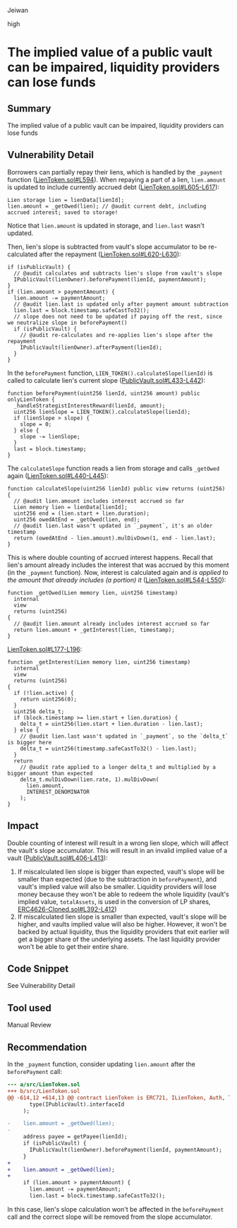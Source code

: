 Jeiwan

high

# The implied value of a public vault can be impaired, liquidity providers can lose funds

## Summary
The implied value of a public vault can be impaired, liquidity providers can lose funds
## Vulnerability Detail
Borrowers can partially repay their liens, which is handled by the `_payment` function ([LienToken.sol#L594](https://github.com/sherlock-audit/2022-10-astaria/blob/main/src/LienToken.sol#L594)).
When repaying a part of a lien, `lien.amount` is updated to include currently accrued debt ([LienToken.sol#L605-L617](https://github.com/sherlock-audit/2022-10-astaria/blob/main/src/LienToken.sol#L605-L617)):
```solidity
Lien storage lien = lienData[lienId];
lien.amount = _getOwed(lien); // @audit current debt, including accrued interest; saved to storage!
```
Notice that `lien.amount` is updated in storage, and `lien.last` wasn't updated.

Then, lien's slope is subtracted from vault's slope accumulator to be re-calculated after the repayment ([LienToken.sol#L620-L630](https://github.com/sherlock-audit/2022-10-astaria/blob/main/src/LienToken.sol#L620-L630)):
```solidity
if (isPublicVault) {
  // @audit calculates and subtracts lien's slope from vault's slope
  IPublicVault(lienOwner).beforePayment(lienId, paymentAmount);
}
if (lien.amount > paymentAmount) {
  lien.amount -= paymentAmount;
  // @audit lien.last is updated only after payment amount subtraction
  lien.last = block.timestamp.safeCastTo32();
  // slope does not need to be updated if paying off the rest, since we neutralize slope in beforePayment()
  if (isPublicVault) {
    // @audit re-calculates and re-applies lien's slope after the repayment
    IPublicVault(lienOwner).afterPayment(lienId);
  }
}
```

In the `beforePayment` function, `LIEN_TOKEN().calculateSlope(lienId)` is called to calculate lien's current slope ([PublicVault.sol#L433-L442](https://github.com/sherlock-audit/2022-10-astaria/blob/main/src/PublicVault.sol#L433-L442)):
```solidity
function beforePayment(uint256 lienId, uint256 amount) public onlyLienToken {
  _handleStrategistInterestReward(lienId, amount);
  uint256 lienSlope = LIEN_TOKEN().calculateSlope(lienId);
  if (lienSlope > slope) {
    slope = 0;
  } else {
    slope -= lienSlope;
  }
  last = block.timestamp;
}
```

The `calculateSlope` function reads a lien from storage and calls `_getOwed` again ([LienToken.sol#L440-L445](https://github.com/sherlock-audit/2022-10-astaria/blob/main/src/LienToken.sol#L440-L445)):
```solidity
function calculateSlope(uint256 lienId) public view returns (uint256) {
  // @audit lien.amount includes interest accrued so far
  Lien memory lien = lienData[lienId];
  uint256 end = (lien.start + lien.duration);
  uint256 owedAtEnd = _getOwed(lien, end);
  // @audit lien.last wasn't updated in `_payment`, it's an older timestamp
  return (owedAtEnd - lien.amount).mulDivDown(1, end - lien.last);
}
```

This is where double counting of accrued interest happens. Recall that lien's amount already includes the interest that was accrued by this moment (in the `_payment` function). Now, interest is calculated again and *is applied to the amount that already includes (a portion) it* ([LienToken.sol#L544-L550](https://github.com/sherlock-audit/2022-10-astaria/blob/main/src/LienToken.sol#L544-L550)):
```solidity
function _getOwed(Lien memory lien, uint256 timestamp)
  internal
  view
  returns (uint256)
{
  // @audit lien.amount already includes interest accrued so far
  return lien.amount + _getInterest(lien, timestamp);
}
```

[LienToken.sol#L177-L196](https://github.com/sherlock-audit/2022-10-astaria/blob/main/src/LienToken.sol#L177-L196):
```solidity
function _getInterest(Lien memory lien, uint256 timestamp)
  internal
  view
  returns (uint256)
{
  if (!lien.active) {
    return uint256(0);
  }
  uint256 delta_t;
  if (block.timestamp >= lien.start + lien.duration) {
    delta_t = uint256(lien.start + lien.duration - lien.last);
  } else {
    // @audit lien.last wasn't updated in `_payment`, so the `delta_t` is bigger here
    delta_t = uint256(timestamp.safeCastTo32() - lien.last);
  }
  return
    // @audit rate applied to a longer delta_t and multiplied by a bigger amount than expected
    delta_t.mulDivDown(lien.rate, 1).mulDivDown(
      lien.amount,
      INTEREST_DENOMINATOR
    );
}
```
## Impact
Double counting of interest will result in a wrong lien slope, which will affect the vault's slope accumulator.  This will result in an invalid implied value of a vault ([PublicVault.sol#L406-L413](https://github.com/sherlock-audit/2022-10-astaria/blob/main/src/PublicVault.sol#L406-L413)):
1. If miscalculated lien slope is bigger than expected, vault's slope will be smaller than expected (due to the subtraction in `beforePayment`), and vault's implied value will also be smaller. Liquidity providers will lose money because they won't be able to redeem the whole liquidity (vault's implied value, `totalAssets`, is used in the conversion of LP shares, [ERC4626-Cloned.sol#L392-L412](https://github.com/sherlock-audit/2022-10-astaria/blob/main/lib/astaria-gpl/src/ERC4626-Cloned.sol#L392-L412))
1. If miscalculated lien slope is smaller than expected, vault's slope will be higher, and vaults implied value will also be higher. However, it won't be backed by actual liquidity, thus the liquidity providers that exit earlier will get a bigger share of the underlying assets. The last liquidity provider won't be able to get their entire share.

## Code Snippet
See Vulnerability Detail
## Tool used
Manual Review
## Recommendation
In the `_payment` function, consider updating `lien.amount` after the `beforePayment` call:
```diff
--- a/src/LienToken.sol
+++ b/src/LienToken.sol
@@ -614,12 +614,13 @@ contract LienToken is ERC721, ILienToken, Auth, TransferAgent {
       type(IPublicVault).interfaceId
     );

-    lien.amount = _getOwed(lien);
-
     address payee = getPayee(lienId);
     if (isPublicVault) {
       IPublicVault(lienOwner).beforePayment(lienId, paymentAmount);
     }
+
+    lien.amount = _getOwed(lien);
+
     if (lien.amount > paymentAmount) {
       lien.amount -= paymentAmount;
       lien.last = block.timestamp.safeCastTo32();
```
In this case, lien's slope calculation won't be affected in the `beforePayment` call and the correct slope will be removed from the slope accumulator.
